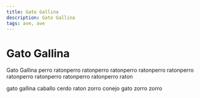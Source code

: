 ```yaml
---
title: Gato Gallina
description: Gato Gallina
tags: ave, ave
---
```


# Gato Gallina

Gato Gallina perro ratonperro ratonperro ratonperro ratonperro ratonperro ratonperro ratonperro ratonperro ratonperro raton

gato gallina caballo cerdo raton zorro conejo gato zorro zorro